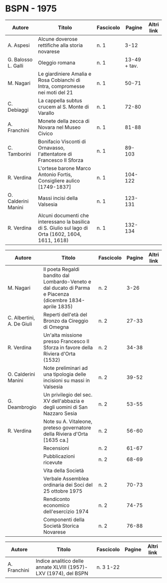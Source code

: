 # BSPN - 1975

| Autore              | Titolo                                                                                              | Fascicolo | Pagine       | Altri link |
|---------------------|-----------------------------------------------------------------------------------------------------|-----------|--------------|------------|
| A. Aspesi           | Alcune doverose rettifiche alla storia novarese                                                     | n. 1      | 3-12         |            |
| G. Balosso L. Galli | Oleggio romana                                                                                      | n. 1      | 13-49 + tav. |            |
| M. Nagari           | Le giardiniere Amalia e Rosa Cobianchi di Intra, compromesse nei moti del 21                        | n. 1      | 50-71        |            |
| C. Debiaggi         | La cappella subtus crucem al S. Monte di Varallo                                                    | n. 1      | 72-80        |            |
| A. Franchini        | Monete della zecca di Novara nel Museo Civico                                                       | n. 1      | 81-88        |            |
| C. Tamborini        | Bonifacio Visconti di Ornavasso, l'attentatore di Francesco II Sforza                               | n. 1      | 89-103       |            |
| R. Verdina          | L'ortese barone Marco Antonio Fortis, Consigliere aulico [1749-1837]                                | n. 1      | 104-122      |            |
| O. Calderini Manini | Massi incisi della Valsesia                                                                         | n. 1      | 123-131      |            |
| R. Verdina          | Alcuni documenti che interessano la basilica di S. Giulio sul lago di Orta (1602, 1604, 1611, 1618) | n. 1      | 132-134      |            |

| Autore                    | Titolo                                                                                                    | Fascicolo | Pagine | Altri link |
|---------------------------|-----------------------------------------------------------------------------------------------------------|-----------|--------|------------|
| M. Nagari                 | Il poeta Regaldi bandito dal Lombardo-Veneto e dal ducato di Parma e Piacenza (dicembre 1834-aprile 1835) | n. 2      | 3-26   |            |
| C. Albertini, A. De Giuli | Reperti dell'età del Bronzo da Cireggio di Omegna                                                         | n. 2      | 27-33  |            |
| R. Verdina                | Un'alta missione presso Francesco II Sforza in favore della Riviera d'Orta (1532)                         | n. 2      | 34-38  |            |
| O. Calderini Manini       | Note preliminari ad una tipologia delle incisioni su massi in Valsesia                                    | n. 2      | 39-52  |            |
| G. Deambrogio             | Un privilegio del sec. XV dell'abbazia e degli uomini di San Nazzaro Sesia                                | n. 2      | 53-55  |            |
| R. Verdina                | Note su A. Vitaleone, preteso governatore della Riviera d'Orta [1635 ca.]                                 | n. 2      | 56-60  |            |
|                           | Recensioni                                                                                                | n. 2      | 61-67  |            |
|                           | Pubblicazioni ricevute                                                                                    | n. 2      | 68-69  |            |
|                           | Vita della Società                                                                                        |           |        |            |
|                           | Verbale Assemblea ordinaria dei Soci del 25 ottobre 1975                                                  | n. 2      | 70-73  |            |
|                           | Rendiconto economico dell'esercizio 1974                                                                  | n. 2      | 74-75  |            |
|                           | Componenti della Società Storica Novarese                                                                 | n. 2      | 76-88  |            |

| Autore       | Titolo                                                           | Fascicolo | Pagine | Altri link |
|--------------|------------------------------------------------------------------|-----------|--------|------------|
| A. Franchini | Indice analitico delle annate XLVIII (1957)-LXV (1974), del BSPN | n. 3 1-22 |        |            |
